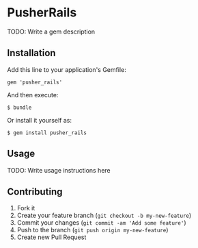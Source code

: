 # PusherRails

TODO: Write a gem description

## Installation

Add this line to your application's Gemfile:

    gem 'pusher_rails'

And then execute:

    $ bundle

Or install it yourself as:

    $ gem install pusher_rails

## Usage

TODO: Write usage instructions here

## Contributing

1. Fork it
2. Create your feature branch (`git checkout -b my-new-feature`)
3. Commit your changes (`git commit -am 'Add some feature'`)
4. Push to the branch (`git push origin my-new-feature`)
5. Create new Pull Request
